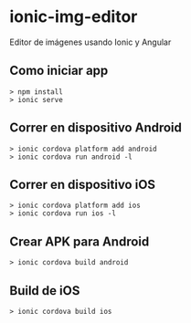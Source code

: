 # ionic-img-editor
Editor de imágenes usando Ionic y Angular

## Como iniciar app
```
> npm install
> ionic serve
```

## Correr en dispositivo Android
```
> ionic cordova platform add android
> ionic cordova run android -l
```

## Correr en dispositivo iOS
```
> ionic cordova platform add ios
> ionic cordova run ios -l
```

## Crear APK para Android
```
> ionic cordova build android
```

## Build de iOS
```
> ionic cordova build ios
```
